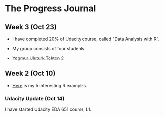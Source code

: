 # The Progress Journal


## Week 3 (Oct 23)
+ I have completed 20% of Udacity course, called "Data Analysis with R".
+ My group consists of four students.

+ [Yagmur Uluturk Tekten](https://mef-bda503.github.io/pj-uluturktekteny/)
2

## Week 2 (Oct 10)

+ [Here](files/uluturktekteny_homework_1.html) is my 5 interesting R examples.

### Udacity Update (Oct 14)
I have started Udacity EDA 651 course, L1. 